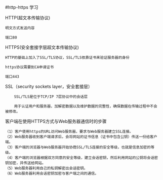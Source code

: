 #http-https  学习


HTTP(超文本传输协议)

    明文方式发送内容
    
    端口80
    
HTTPS(安全套接字层超文本传输协议)   

    HTTP的基础上加入了SSL/TLS协议，SSL/TLS依靠证书来验证服务器的身份 
    
    https协议需要到CA申请证书
    
    端口443

SSL（security sockets layer，安全套接层）
        
        SSL/TLS是位于TCP/IP 7层协议中的会话层
            
        用于认证用户和服务器，加解密数据以及维护数据的完整性，确保数据在传输过程中不会被修改。
        

客户端在使用HTTPS方式与Web服务器通信时的步骤

    （1）客户使用https的URL访问Web服务器，要求与Web服务器建立SSL连接。
    （2）Web服务器收到客户端请求后，会将网站的证书信息（证书中包含公钥）传送一份给客户端。
    （3）客户端的浏览器与Web服务器开始协商SSL/TLS连接的安全等级，也就是信息加密的等级。
    （4）客户端的浏览器根据双方同意的安全等级，建立会话密钥，然后利用网站的公钥将会话密钥加密，并传送给网站。
    （5）Web服务器利用自己的私钥解密出会话密钥。
    （6）Web服务器利用会话密钥加密与客户端之间的通信。
 